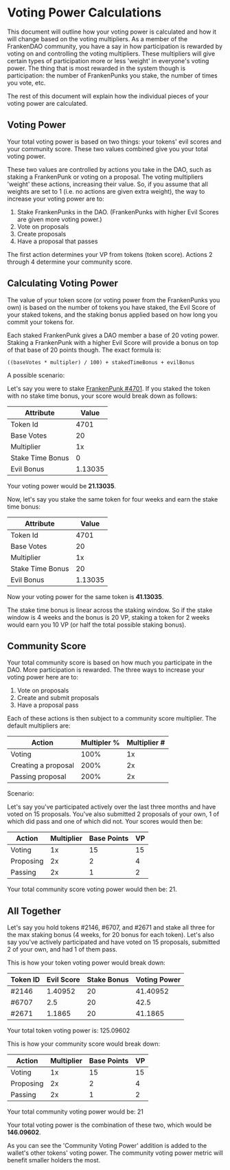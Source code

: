 # Voting Power Calculations

This document will outline how your voting power is calculated and how it will
change based on the voting multipliers. As a member of the FrankenDAO community,
you have a say in how participation is rewarded by voting on and controlling the
voting multipliers. These multipliers will give certain types of participation
more or less 'weight' in everyone's voting power. The thing that is most
rewarded in the system though is participation: the number of FrankenPunks you
stake, the number of times you vote, etc.

The rest of this document will explain how the individual pieces of your voting
power are calculated.

## Voting Power

Your total voting power is based on two things: your tokens' evil scores and
your community score. These two values combined give you your total voting
power.

These two values are controlled by actions you take in the DAO, such as staking
a FrankenPunk or voting on a proposal. The voting multipliers 'weight' these
actions, increasing their value. So, if you assume that all weights are set to
1 (i.e. no actions are given extra weight), the way to increase your voting
power are to:

1. Stake FrankenPunks in the DAO. (FrankenPunks with higher Evil Scores are given more voting power.)
2. Vote on proposals
3. Create proposals
4. Have a proposal that passes

The first action determines your VP from tokens (token score). Actions
2 through 4 determine your community score.

## Calculating Voting Power

The value of your token score (or voting power from the FrankenPunks you own) is
based on the number of tokens you have staked, the Evil Score of your staked
tokens, and the staking bonus applied based on how long you commit your tokens
for.

Each staked FrankenPunk gives a DAO member a base of 20 voting power. Staking
a FrankenPunk with a higher Evil Score will provide a bonus on top of that base
of 20 points though. The exact formula is:

```
((baseVotes * multipler) / 100) + stakedTimeBonus + evilBonus
```

A possible scenario:

Let's say you were to stake [FrankenPunk
#4701](https://opensea.io/assets/ethereum/0x1fec856e25f757fed06eb90548b0224e91095738/4701).
If you staked the token with no stake time bonus, your score would break down as
follows:


| Attribute | Value |
| --- | --- |
| Token Id  | 4701  |
| Base Votes  | 20  |
| Multiplier  | 1x  |
| Stake Time Bonus  | 0  |
| Evil Bonus  | 1.13035  |

Your voting power would be **21.13035**.

Now, let's say you stake the same token for four weeks and earn the stake time
bonus:

| Attribute | Value |
| --- | --- |
| Token Id  | 4701  |
| Base Votes  | 20  |
| Multiplier  | 1x  |
| Stake Time Bonus  | 20  |
| Evil Bonus  | 1.13035  |

Now your voting power for the same token is **41.13035**.

The stake time bonus is linear across the staking window. So if the stake window
is 4 weeks and the bonus is 20 VP, staking a token for 2 weeks would earn you 10
VP (or half the total possible staking bonus).

## Community Score

Your total community score is based on how much you participate in the DAO. More
participation is rewarded. The three ways to increase your voting power here are
to:
 
1. Vote on proposals
2. Create and submit proposals
3. Have a proposal pass

Each of these actions is then subject to a community score multiplier. The
default multipliers are:
 
| Action | Multipler % | Multiplier # |
| --- | --- | --- |
| Voting  | 100%  | 1x  |
| Creating a proposal | 200%  | 2x  |
| Passing proposal  | 200%  | 2x  |

Scenario:

Let's say you've participated actively over the last three months and have voted
on 15 proposals. You've also submitted 2 proposals of your own, 1 of which did
pass and one of which did not. Your scores would then be:

| Action | Multiplier | Base Points | VP |
| --- | --- | --- | --- |
| Voting  | 1x  | 15  | 15 |
| Proposing  | 2x  | 2  | 4 |
| Passing  | 2x  | 1  | 2 |

Your total community score voting power would then be: 21.

## All Together

Let's say you hold tokens #2146, #6707, and #2671 and stake all three for the
max staking bonus (4 weeks, for 20 bonus for each token). Let's also say you've
actively participated and have voted on 15 proposals, submitted 2 of your own,
and had 1 of them pass.

This is how your token voting power would break down:

| Token ID | Evil Score | Stake Bonus | Voting Power |
| --- | --- | --- | --- |
| #2146  | 1.40952 | 20  | 41.40952 |
| #6707  | 2.5 | 20  | 42.5  |
| #2671  | 1.1865 | 20  | 41.1865  |

Your total token voting power is: 125.09602

This is how your community score would break down:

| Action | Multiplier | Base Points | VP |
| --- | --- | --- | --- |
| Voting  | 1x  | 15  | 15 |
| Proposing  | 2x  | 2  | 4 |
| Passing  | 2x  | 1  | 2 |

Your total community voting power would be: 21

Your total voting power is the combination of these two, which would be
**146.09602**.

As you can see the 'Community Voting Power' addition is added to the wallet's
other tokens' voting power. The community voting power metric will benefit
smaller holders the most.

